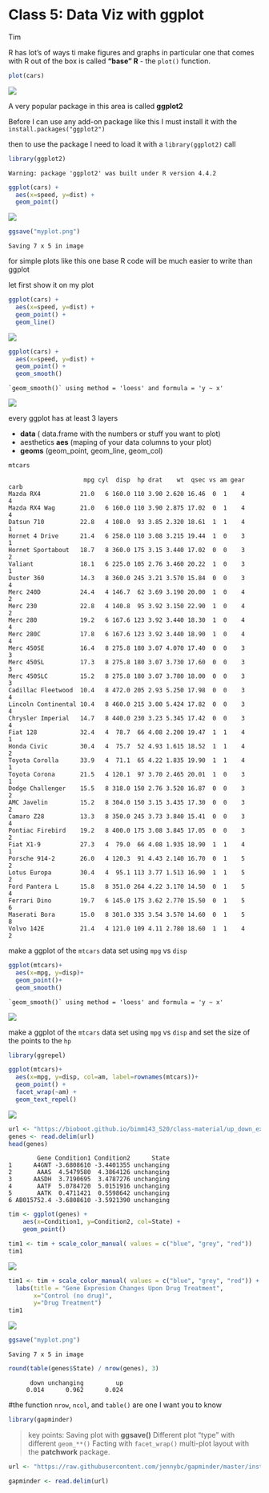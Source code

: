 # Class 5: Data Viz with ggplot
Tim

R has lot’s of ways ti make figures and graphs in particular one that
comes with R out of the box is called **“base” R** - the `plot()`
function.

``` r
plot(cars)
```

![](Class05_files/figure-commonmark/unnamed-chunk-1-1.png)

A very popular package in this area is called **ggplot2**

Before I can use any add-on package like this I must install it with the
`install.packages("ggplot2")`

then to use the package I need to load it with a `library(ggplot2)` call

``` r
library(ggplot2)
```

    Warning: package 'ggplot2' was built under R version 4.4.2

``` r
ggplot(cars) +
  aes(x=speed, y=dist) +
  geom_point()
```

![](Class05_files/figure-commonmark/unnamed-chunk-2-1.png)

``` r
ggsave("myplot.png")
```

    Saving 7 x 5 in image

for simple plots like this one base R code will be much easier to write
than ggplot

let first show it on my plot

``` r
ggplot(cars) +
  aes(x=speed, y=dist) +
  geom_point() +
  geom_line()
```

![](Class05_files/figure-commonmark/unnamed-chunk-3-1.png)

``` r
ggplot(cars) +
  aes(x=speed, y=dist) +
  geom_point() +
  geom_smooth()
```

    `geom_smooth()` using method = 'loess' and formula = 'y ~ x'

![](Class05_files/figure-commonmark/unnamed-chunk-4-1.png)

every ggplot has at least 3 layers

- **data** ( data.frame with the numbers or stuff you want to plot)
- aesthetics **aes** (maping of your data columns to your plot)
- **geoms** (geom_point, geom_line, geom_col)

``` r
mtcars
```

                         mpg cyl  disp  hp drat    wt  qsec vs am gear carb
    Mazda RX4           21.0   6 160.0 110 3.90 2.620 16.46  0  1    4    4
    Mazda RX4 Wag       21.0   6 160.0 110 3.90 2.875 17.02  0  1    4    4
    Datsun 710          22.8   4 108.0  93 3.85 2.320 18.61  1  1    4    1
    Hornet 4 Drive      21.4   6 258.0 110 3.08 3.215 19.44  1  0    3    1
    Hornet Sportabout   18.7   8 360.0 175 3.15 3.440 17.02  0  0    3    2
    Valiant             18.1   6 225.0 105 2.76 3.460 20.22  1  0    3    1
    Duster 360          14.3   8 360.0 245 3.21 3.570 15.84  0  0    3    4
    Merc 240D           24.4   4 146.7  62 3.69 3.190 20.00  1  0    4    2
    Merc 230            22.8   4 140.8  95 3.92 3.150 22.90  1  0    4    2
    Merc 280            19.2   6 167.6 123 3.92 3.440 18.30  1  0    4    4
    Merc 280C           17.8   6 167.6 123 3.92 3.440 18.90  1  0    4    4
    Merc 450SE          16.4   8 275.8 180 3.07 4.070 17.40  0  0    3    3
    Merc 450SL          17.3   8 275.8 180 3.07 3.730 17.60  0  0    3    3
    Merc 450SLC         15.2   8 275.8 180 3.07 3.780 18.00  0  0    3    3
    Cadillac Fleetwood  10.4   8 472.0 205 2.93 5.250 17.98  0  0    3    4
    Lincoln Continental 10.4   8 460.0 215 3.00 5.424 17.82  0  0    3    4
    Chrysler Imperial   14.7   8 440.0 230 3.23 5.345 17.42  0  0    3    4
    Fiat 128            32.4   4  78.7  66 4.08 2.200 19.47  1  1    4    1
    Honda Civic         30.4   4  75.7  52 4.93 1.615 18.52  1  1    4    2
    Toyota Corolla      33.9   4  71.1  65 4.22 1.835 19.90  1  1    4    1
    Toyota Corona       21.5   4 120.1  97 3.70 2.465 20.01  1  0    3    1
    Dodge Challenger    15.5   8 318.0 150 2.76 3.520 16.87  0  0    3    2
    AMC Javelin         15.2   8 304.0 150 3.15 3.435 17.30  0  0    3    2
    Camaro Z28          13.3   8 350.0 245 3.73 3.840 15.41  0  0    3    4
    Pontiac Firebird    19.2   8 400.0 175 3.08 3.845 17.05  0  0    3    2
    Fiat X1-9           27.3   4  79.0  66 4.08 1.935 18.90  1  1    4    1
    Porsche 914-2       26.0   4 120.3  91 4.43 2.140 16.70  0  1    5    2
    Lotus Europa        30.4   4  95.1 113 3.77 1.513 16.90  1  1    5    2
    Ford Pantera L      15.8   8 351.0 264 4.22 3.170 14.50  0  1    5    4
    Ferrari Dino        19.7   6 145.0 175 3.62 2.770 15.50  0  1    5    6
    Maserati Bora       15.0   8 301.0 335 3.54 3.570 14.60  0  1    5    8
    Volvo 142E          21.4   4 121.0 109 4.11 2.780 18.60  1  1    4    2

make a ggplot of the `mtcars` data set using `mpg` vs `disp`

``` r
ggplot(mtcars)+
  aes(x=mpg, y=disp)+
  geom_point()+
  geom_smooth()
```

    `geom_smooth()` using method = 'loess' and formula = 'y ~ x'

![](Class05_files/figure-commonmark/unnamed-chunk-6-1.png)

make a ggplot of the `mtcars` data set using `mpg` vs `disp` and set the
size of the points to the `hp`

``` r
library(ggrepel)

ggplot(mtcars)+
  aes(x=mpg, y=disp, col=am, label=rownames(mtcars))+
  geom_point() +
  facet_wrap(~am) +
  geom_text_repel()
```

![](Class05_files/figure-commonmark/unnamed-chunk-7-1.png)

``` r
url <- "https://bioboot.github.io/bimm143_S20/class-material/up_down_expression.txt"
genes <- read.delim(url)
head(genes)
```

            Gene Condition1 Condition2      State
    1      A4GNT -3.6808610 -3.4401355 unchanging
    2       AAAS  4.5479580  4.3864126 unchanging
    3      AASDH  3.7190695  3.4787276 unchanging
    4       AATF  5.0784720  5.0151916 unchanging
    5       AATK  0.4711421  0.5598642 unchanging
    6 AB015752.4 -3.6808610 -3.5921390 unchanging

``` r
tim <- ggplot(genes) + 
    aes(x=Condition1, y=Condition2, col=State) +
    geom_point()
```

``` r
tim1 <- tim + scale_color_manual( values = c("blue", "grey", "red"))
tim1
```

![](Class05_files/figure-commonmark/unnamed-chunk-10-1.png)

``` r
tim1 <- tim + scale_color_manual( values = c("blue", "grey", "red")) +
  labs(title = "Gene Expresion Changes Upon Drug Treatment",
       x="Control (no drug)",
       y="Drug Treatment")
tim1
```

![](Class05_files/figure-commonmark/unnamed-chunk-11-1.png)

``` r
ggsave("myplot.png")
```

    Saving 7 x 5 in image

``` r
round(table(genes$State) / nrow(genes), 3)
```


          down unchanging         up 
         0.014      0.962      0.024 

\#the function `nrow`, `ncol`, and `table()` are one I want you to know

``` r
library(gapminder)
```

> key points: Saving plot with **ggsave()** Different plot “type” with
> different `geom_**()` Facting with `facet_wrap()` multi-plot layout
> with the **patchwork** package.

``` r
url <- "https://raw.githubusercontent.com/jennybc/gapminder/master/inst/extdata/gapminder.tsv"

gapminder <- read.delim(url)
```
